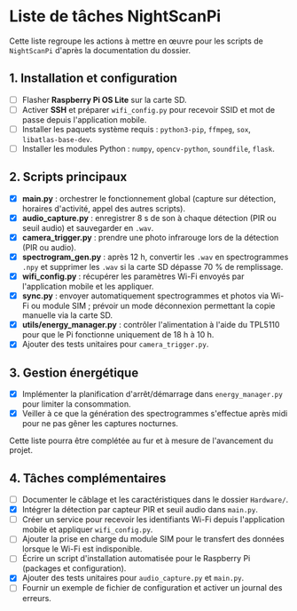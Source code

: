 # Liste de tâches NightScanPi

Cette liste regroupe les actions à mettre en œuvre pour les scripts de `NightScanPi` d'après la documentation du dossier.

## 1. Installation et configuration
- [ ] Flasher **Raspberry Pi OS Lite** sur la carte SD.
- [ ] Activer **SSH** et préparer `wifi_config.py` pour recevoir SSID et mot de passe depuis l'application mobile.
- [ ] Installer les paquets système requis : `python3-pip`, `ffmpeg`, `sox`, `libatlas-base-dev`.
- [ ] Installer les modules Python : `numpy`, `opencv-python`, `soundfile`, `flask`.

## 2. Scripts principaux
- [x] **main.py** : orchestrer le fonctionnement global (capture sur détection, horaires d'activité, appel des autres scripts).
- [x] **audio_capture.py** : enregistrer 8 s de son à chaque détection (PIR ou seuil audio) et sauvegarder en `.wav`.
- [x] **camera_trigger.py** : prendre une photo infrarouge lors de la détection (PIR ou audio).
- [x] **spectrogram_gen.py** : après 12 h, convertir les `.wav` en spectrogrammes `.npy` et supprimer les `.wav` si la carte SD dépasse 70 % de remplissage.
- [x] **wifi_config.py** : récupérer les paramètres Wi-Fi envoyés par l'application mobile et les appliquer.
- [x] **sync.py** : envoyer automatiquement spectrogrammes et photos via Wi-Fi ou module SIM ; prévoir un mode déconnexion permettant la copie manuelle via la carte SD.
- [x] **utils/energy_manager.py** : contrôler l'alimentation à l'aide du TPL5110 pour que le Pi fonctionne uniquement de 18 h à 10 h.
- [x] Ajouter des tests unitaires pour `camera_trigger.py`.

## 3. Gestion énergétique
- [x] Implémenter la planification d'arrêt/démarrage dans `energy_manager.py` pour limiter la consommation.
- [x] Veiller à ce que la génération des spectrogrammes s'effectue après midi pour ne pas gêner les captures nocturnes.

Cette liste pourra être complétée au fur et à mesure de l'avancement du projet.

## 4. Tâches complémentaires
- [ ] Documenter le câblage et les caractéristiques dans le dossier `Hardware/`.
- [x] Intégrer la détection par capteur PIR et seuil audio dans `main.py`.
- [ ] Créer un service pour recevoir les identifiants Wi-Fi depuis l'application mobile et appliquer `wifi_config.py`.
- [ ] Ajouter la prise en charge du module SIM pour le transfert des données lorsque le Wi-Fi est indisponible.
- [ ] Écrire un script d'installation automatisée pour le Raspberry Pi (packages et configuration).
- [x] Ajouter des tests unitaires pour `audio_capture.py` et `main.py`.
- [ ] Fournir un exemple de fichier de configuration et activer un journal des erreurs.
